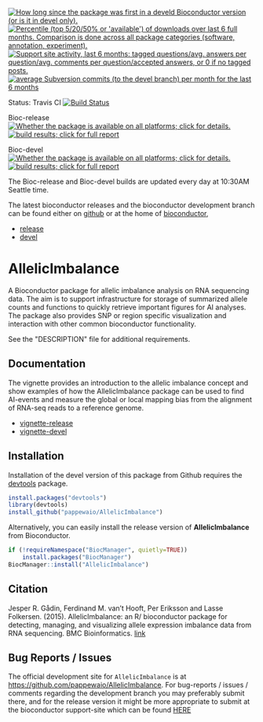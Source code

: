 <a href="http://www.bioconductor.org/packages/devel/bioc/html/AllelicImbalance.html#since"><img border="0" src="http://www.bioconductor.org/shields/years-in-bioc/AllelicImbalance.svg" title="How long since the package was first in a develd Bioconductor version (or is it in devel only)."></a> <a href="http://bioconductor.org/packages/stats/bioc/AllelicImbalance.html"><img border="0" src="http://www.bioconductor.org/shields/downloads/AllelicImbalance.svg" title="Percentile (top 5/20/50% or 'available') of downloads over last 6 full months. Comparison is done across all package categories (software, annotation, experiment)."></a> <a href="https://support.bioconductor.org/t/AllelicImbalance/"><img border="0" src="http://www.bioconductor.org/shields/posts/AllelicImbalance.svg" title="Support site activity, last 6 months: tagged questions/avg. answers per question/avg. comments per question/accepted answers, or 0 if no tagged posts."></a> <a href="http://www.bioconductor.org/packages/devel/bioc/html/AllelicImbalance.html#svn_source"><img border="0" src="http://www.bioconductor.org/shields/commits/bioc/AllelicImbalance.svg" title="average Subversion commits (to the devel branch) per month for the last 6 months"></a>

Status: Travis CI [![Build Status](https://travis-ci.org/pappewaio/AllelicImbalance.svg?branch=master)](https://travis-ci.org/pappewaio/AllelicImbalance)

Bioc-release <a href="http://www.bioconductor.org/packages/release/bioc/html/AllelicImbalance.html#archives"><img border="0" src="http://www.bioconductor.org/shields/availability/release/AllelicImbalance.svg" title="Whether the package is available on all platforms; click for details."></a> <a href="http://bioconductor.org/checkResults/release/bioc-LATEST/AllelicImbalance/"><img border="0" src="http://www.bioconductor.org/shields/build/release/bioc/AllelicImbalance.svg" title="build results; click for full report"></a>

Bioc-devel <a href="http://www.bioconductor.org/packages/devel/bioc/html/AllelicImbalance.html#archives"><img border="0" src="http://www.bioconductor.org/shields/availability/devel/AllelicImbalance.svg" title="Whether the package is available on all platforms; click for details."></a> <a href="http://bioconductor.org/checkResults/devel/bioc-LATEST/AllelicImbalance/"><img border="0" src="http://www.bioconductor.org/shields/build/devel/bioc/AllelicImbalance.svg" title="build results; click for full report"></a>

The Bioc-release and Bioc-devel builds are updated every day at 10:30AM Seattle
time.

The latest bioconductor releases and the bioconductor development branch can be
found either on [github][bioc-mirror-branches] or at the home of
[bioconductor][bioc-home], 
* [release][bioc-release]
* [devel][bioc-devel]

# AllelicImbalance

A Bioconductor package for allelic imbalance analysis on RNA sequencing data.
The aim is to support infrastructure for storage of summarized allele counts and
functions to quickly retrieve important figures for AI analyses. The package
also provides SNP or region specific visualization and interaction with other
common bioconductor functionality.

See the "DESCRIPTION" file for additional requirements.

## Documentation

The vignette provides an introduction to the allelic imbalance
concept and show examples of how the AllelicImbalance package can be used to
find AI-events and measure the global or local mapping bias from the alignment
of RNA-seq reads to a reference genome. 

* [vignette-release][vignette-release]
* [vignette-devel][vignette-devel]

## Installation

Installation of the devel version of this package from Github requires the
[devtools][devtoolsLink] package.

```r
install.packages("devtools")
library(devtools)
install_github("pappewaio/AllelicImbalance")
```

Alternatively, you can easily install the release version of **AllelicImbalance** from
Bioconductor.

```r
if (!requireNamespace("BiocManager", quietly=TRUE))
    install.packages("BiocManager")
BiocManager::install("AllelicImbalance")
```

## Citation

Jesper R. Gådin, Ferdinand M. van’t Hooft, Per Eriksson and Lasse Folkersen.
(2015). AllelicImbalance: an R/ bioconductor package for detecting, managing,
and visualizing allele expression imbalance data from RNA sequencing. BMC
Bioinformatics. [link](http://www.biomedcentral.com/1471-2105/16/194)

## Bug Reports / Issues

The official development site for `AllelicImbalance` is at
https://github.com/pappewaio/AllelicImbalance. For bug-reports / issues /
comments regarding the development branch you may preferably submit there, and
for the release version it might be more appropriate to submit at the
bioconductor support-site which can be found [HERE][bioc-support-site]


[vignette-release]: http://bioconductor.org/packages/release/bioc/vignettes/AllelicImbalance/inst/doc/AllelicImbalance-vignette.pdf "AllelicImbalance Vignette"
[vignette-devel]: http://bioconductor.org/packages/devel/bioc/vignettes/AllelicImbalance/inst/doc/AllelicImbalance-vignette.pdf "AllelicImbalance Vignette"
[bioc-mirror-branches]: https://github.com/Bioconductor-mirror/AllelicImbalance/branches "bioc-mirror-branches"
[bioc-home]: https://www.bioconductor.org/ "Bioconductor home"
[bioc-release]: http://bioconductor.org/packages/release/bioc/html/AllelicImbalance.html "Bioconductor release"
[bioc-devel]: http://bioconductor.org/packages/devel/bioc/html/AllelicImbalance.html "Bioconductor devel"
[bioc-support-site]: https://support.bioconductor.org/t/AllelicImbalance "support site AllelicImbalance"
[devtoolsLink]: https://github.com/hadley/devtools "devtools"

